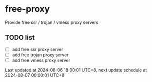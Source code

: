 
# free-proxy
Provide free ssr / trojan / vmess proxy servers


## TODO list
- [ ] add free ssr proxy server
- [ ] add free trojan proxy server
- [ ] add free vmess proxy server

Last updated at 2024-08-06 18:00:01 UTC+8, next update schedule at 2024-08-07 00:00:01 UTC+8

